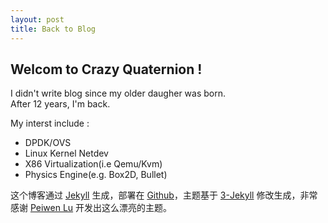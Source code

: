 ```yaml
---
layout: post
title: Back to Blog
---
```


## Welcom to Crazy Quaternion !
   I didn't write blog since my older daugher was born.  
   After 12 years,  I'm back.

   My interst include : 

   - DPDK/OVS 
   - Linux Kernel Netdev
   - X86 Virtualization(i.e Qemu/Kvm)
   - Physics Engine(e.g. Box2D, Bullet)


















这个博客通过 [Jekyll](http://jekyllrb.com/) 生成，部署在 [Github](https://pages.github.com)，主题基于 [3-Jekyll](https://github.com/P233/3-Jekyll) 修改生成，非常感谢 [Peiwen Lu](https://github.com/P233) 开发出这么漂亮的主题。

